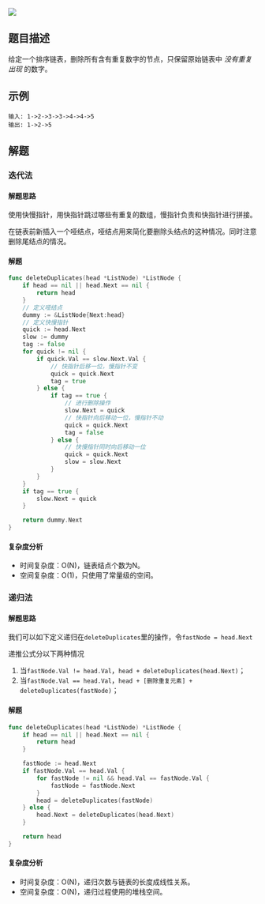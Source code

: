 ![](https://tva1.sinaimg.cn/large/006y8mN6ly1g95r6zww73j312k0u0q77.jpg)
## 题目描述

给定一个排序链表，删除所有含有重复数字的节点，只保留原始链表中 *没有重复出现* 的数字。

## 示例

```
输入: 1->2->3->3->4->4->5
输出: 1->2->5
```

## 解题

### 迭代法

#### 解题思路

使用快慢指针，用快指针跳过哪些有重复的数组，慢指针负责和快指针进行拼接。

在链表前新插入一个哑结点，哑结点用来简化要删除头结点的这种情况。同时注意删除尾结点的情况。

#### 解题

```go
func deleteDuplicates(head *ListNode) *ListNode {
	if head == nil || head.Next == nil {
		return head
	}
	// 定义哑结点
	dummy := &ListNode{Next:head}
	// 定义快慢指针
	quick := head.Next
	slow := dummy
	tag := false
	for quick != nil {
		if quick.Val == slow.Next.Val {
			// 快指针后移一位，慢指针不变
			quick = quick.Next
			tag = true
		} else {
			if tag == true {
				// 进行删除操作
				slow.Next = quick
				// 快指针向后移动一位，慢指针不动
				quick = quick.Next
				tag = false
			} else {
				// 快慢指针同时向后移动一位
				quick = quick.Next
				slow = slow.Next
			}
		}
	}
	if tag == true {
		slow.Next = quick
	}

	return dummy.Next
}
```

#### 复杂度分析

- 时间复杂度：O(N)，链表结点个数为N。
- 空间复杂度：O(1)，只使用了常量级的空间。

### 递归法

#### 解题思路

我们可以如下定义递归在`deleteDuplicates`里的操作，令`fastNode = head.Next`

递推公式分以下两种情况

1. 当`fastNode.Val != head.Val`，`head + deleteDuplicates(head.Next)`；
2. 当`fastNode.Val == head.Val`，`head + [删除重复元素] + deleteDuplicates(fastNode)`；

#### 解题

```go
func deleteDuplicates(head *ListNode) *ListNode {
	if head == nil || head.Next == nil {
		return head
	}

	fastNode := head.Next
	if fastNode.Val == head.Val {
		for fastNode != nil && head.Val == fastNode.Val {
			fastNode = fastNode.Next
		}
		head = deleteDuplicates(fastNode)
	} else {
		head.Next = deleteDuplicates(head.Next)
	}

	return head
}
```

#### 复杂度分析

- 时间复杂度：O(N)，递归次数与链表的长度成线性关系。
- 空间复杂度：O(N)，递归过程使用的堆栈空间。


